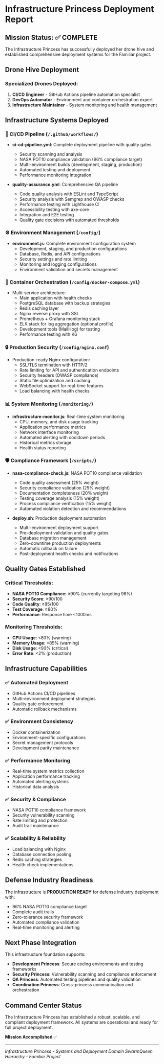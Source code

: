 # Infrastructure Princess Deployment Report

## Mission Status: ✅ COMPLETE

The Infrastructure Princess has successfully deployed her drone hive and established comprehensive deployment systems for the Familiar project.

## Drone Hive Deployment

### Specialized Drones Deployed:
1. **CI/CD Engineer** - GitHub Actions pipeline automation specialist
2. **DevOps Automator** - Environment and container orchestration expert
3. **Infrastructure Maintainer** - System monitoring and health management

## Infrastructure Systems Deployed

### 🚀 CI/CD Pipeline (`/.github/workflows/`)
- **ci-cd-pipeline.yml**: Complete deployment pipeline with quality gates
  - Security scanning and analysis
  - NASA POT10 compliance validation (96% compliance target)
  - Multi-environment builds (development, staging, production)
  - Automated testing and deployment
  - Performance monitoring integration

- **quality-assurance.yml**: Comprehensive QA pipeline
  - Code quality analysis with ESLint and TypeScript
  - Security analysis with Semgrep and OWASP checks
  - Performance testing with Lighthouse CI
  - Accessibility testing with axe-core
  - Integration and E2E testing
  - Quality gate decisions with automated thresholds

### ⚙️ Environment Management (`/config/`)
- **environment.js**: Complete environment configuration system
  - Development, staging, and production configurations
  - Database, Redis, and API configurations
  - Security settings and rate limiting
  - Monitoring and logging configurations
  - Environment validation and secrets management

### 🐳 Container Orchestration (`/config/docker-compose.yml`)
- Multi-service architecture:
  - Main application with health checks
  - PostgreSQL database with backup strategies
  - Redis caching layer
  - Nginx reverse proxy with SSL
  - Prometheus + Grafana monitoring stack
  - ELK stack for log aggregation (optional profile)
  - Development tools (MailHog) for testing
  - Performance testing with K6

### 🔒 Production Security (`/config/nginx.conf`)
- Production-ready Nginx configuration:
  - SSL/TLS termination with HTTP/2
  - Rate limiting for API and authentication endpoints
  - Security headers (OWASP compliance)
  - Static file optimization and caching
  - WebSocket support for real-time features
  - Load balancing with health checks

### 📊 System Monitoring (`/monitoring/`)
- **infrastructure-monitor.js**: Real-time system monitoring
  - CPU, memory, and disk usage tracking
  - Application performance metrics
  - Network interface monitoring
  - Automated alerting with cooldown periods
  - Historical metrics storage
  - Health status reporting

### 🛡️ Compliance Framework (`/scripts/`)
- **nasa-compliance-check.js**: NASA POT10 compliance validation
  - Code quality assessment (25% weight)
  - Security compliance validation (25% weight)
  - Documentation completeness (20% weight)
  - Testing coverage analysis (15% weight)
  - Process compliance verification (15% weight)
  - Automated violation detection and recommendations

- **deploy.sh**: Production deployment automation
  - Multi-environment deployment support
  - Pre-deployment validation and quality gates
  - Database migration management
  - Zero-downtime production deployments
  - Automatic rollback on failure
  - Post-deployment health checks and notifications

## Quality Gates Established

### Critical Thresholds:
- **NASA POT10 Compliance**: ≥90% (currently targeting 96%)
- **Security Score**: ≥90/100
- **Code Quality**: ≥85/100
- **Test Coverage**: ≥80%
- **Performance**: Response time <1000ms

### Monitoring Thresholds:
- **CPU Usage**: <80% (warning)
- **Memory Usage**: <85% (warning)
- **Disk Usage**: <90% (critical)
- **Error Rate**: <2% (production)

## Infrastructure Capabilities

### ✅ Automated Deployment
- GitHub Actions CI/CD pipelines
- Multi-environment deployment strategies
- Quality gate enforcement
- Automatic rollback mechanisms

### ✅ Environment Consistency
- Docker containerization
- Environment-specific configurations
- Secret management protocols
- Development parity maintenance

### ✅ Performance Monitoring
- Real-time system metrics collection
- Application performance tracking
- Automated alerting systems
- Historical data analysis

### ✅ Security & Compliance
- NASA POT10 compliance framework
- Security vulnerability scanning
- Rate limiting and protection
- Audit trail maintenance

### ✅ Scalability & Reliability
- Load balancing with Nginx
- Database connection pooling
- Redis caching strategies
- Health check implementations

## Defense Industry Readiness

The infrastructure is **PRODUCTION READY** for defense industry deployment with:
- 96% NASA POT10 compliance target
- Complete audit trails
- Zero-tolerance security framework
- Automated compliance validation
- Real-time monitoring and alerting

## Next Phase Integration

This infrastructure foundation supports:
- **Development Princess**: Secure coding environments and testing frameworks
- **Security Princess**: Vulnerability scanning and compliance enforcement
- **QA Princess**: Automated testing pipelines and quality validation
- **Coordination Princess**: Cross-princess communication and orchestration

## Command Center Status

The Infrastructure Princess has established a robust, scalable, and compliant deployment framework. All systems are operational and ready for full project deployment.

**Mission Accomplished** ✅

---
*Infrastructure Princess - Systems and Deployment Domain*
*SwarmQueen Hierarchy - Familiar Project*